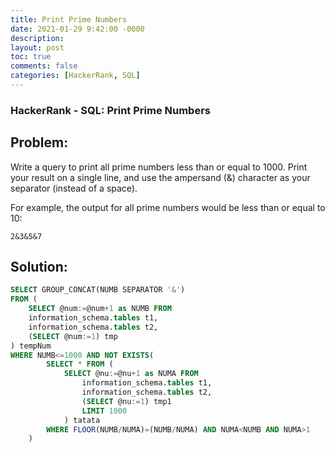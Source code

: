 ```yaml
---
title: Print Prime Numbers
date: 2021-01-29 9:42:00 -0000
description: 
layout: post
toc: true
comments: false
categories: [HackerRank, SQL]
---
```


### HackerRank - SQL: Print Prime Numbers

## Problem:

Write a query to print all prime numbers less than or equal to 1000. Print your result on a single line, and use the ampersand (&) character as your separator (instead of a space).

For example, the output for all prime numbers would be less than or equal to 10:

```
2&3&5&7
```

## Solution:

```sql
SELECT GROUP_CONCAT(NUMB SEPARATOR '&')
FROM (
    SELECT @num:=@num+1 as NUMB FROM
    information_schema.tables t1,
    information_schema.tables t2,
    (SELECT @num:=1) tmp
) tempNum
WHERE NUMB<=1000 AND NOT EXISTS(
		SELECT * FROM (
			SELECT @nu:=@nu+1 as NUMA FROM
			    information_schema.tables t1,
			    information_schema.tables t2,
			    (SELECT @nu:=1) tmp1
			    LIMIT 1000
			) tatata
		WHERE FLOOR(NUMB/NUMA)=(NUMB/NUMA) AND NUMA<NUMB AND NUMA>1
	)
```